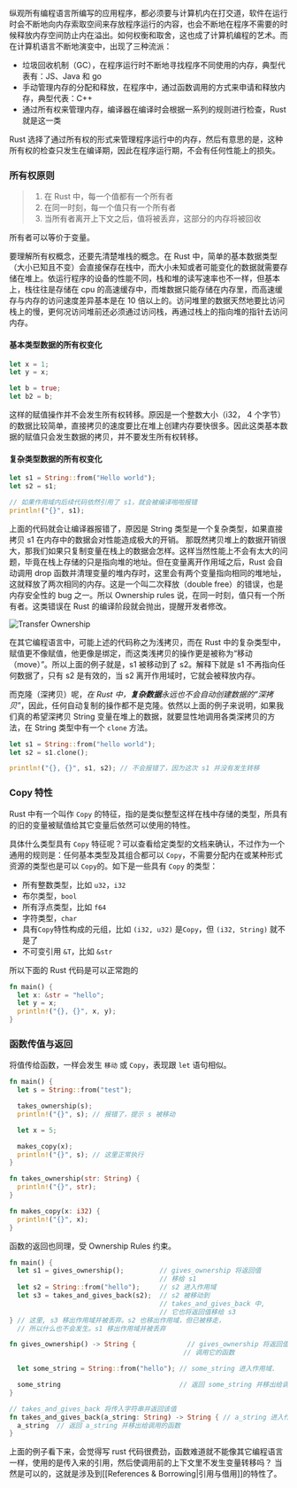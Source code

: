 纵观所有编程语言所编写的应用程序，都必须要与计算机内在打交道，软件在运行时会不断地向内存索取空间来存放程序运行的内容，也会不断地在程序不需要的时候释放内存空间防止内在溢出。如何权衡和取舍，这也成了计算机编程的艺术。而在计算机语言不断地演变中，出现了三种流派：

- 垃圾回收机制（GC），在程序运行时不断地寻找程序不同使用的内存，典型代表有：JS、Java 和 go
- 手动管理内存的分配和释放，在程序中，通过函数调用的方式来申请和释放内存，典型代表：C++
- 通过所有权来管理内存，编译器在编译时会根据一系列的规则进行检查，Rust 就是这一类

Rust 选择了通过所有权的形式来管理程序运行中的内存，然后有意思的是，这种所有权的检查只发生在编译期，因此在程序运行期，不会有任何性能上的损失。

### 所有权原则

> 1. 在 Rust 中，每一个值都有一个所有者
> 2. 在同一时刻，每一个值只有一个所有者
> 3. 当所有者离开上下文之后，值将被丢弃，这部分的内存将被回收

所有者可以等价于变量。

要理解所有权概念，还要先清楚堆栈的概念。在 Rust 中，简单的基本数据类型（大小已知且不变）会直接保存在栈中，而大小未知或者可能变化的数据就需要存储在堆上。依运行程序的设备的性能不同，栈和堆的读写速率也不一样，但基本上，栈往往是存储在 cpu 的高速缓存中，而堆数据只能存储在内存里，而高速缓存与内存的访问速度差异基本是在 10 倍以上的。访问堆里的数据天然地要比访问栈上的慢，更何况访问堆前还必须通过访问栈，再通过栈上的指向堆的指针去访问内存。

#### 基本类型数据的所有权变化

```rust
let x = 1;
let y = x;

let b = true;
let b2 = b;
```

这样的赋值操作并不会发生所有权转移。原因是一个整数大小（i32， 4 个字节）的数据比较简单，直接拷贝的速度要比在堆上创建内存要快很多。因此这类基本数据的赋值只会发生数据的拷贝，并不要发生所有权转移。

#### 复杂类型数据的所有权变化

```rust
let s1 = String::from("Hello world");
let s2 = s1;

// 如果作用域内后续代码依然引用了 s1，就会被编译啪啪报错
println!("{}", s1);
```

上面的代码就会让编译器报错了，原因是 String 类型是一个复杂类型，如果直接拷贝 s1 在内存中的数据会对性能造成极大的开销。
那既然拷贝堆上的数据开销很大，那我们如果只复制变量在栈上的数据会怎样。这样当然性能上不会有太大的问题，毕竟在栈上存储的只是指向堆的地址。但在变量离开作用域之后，Rust 会自动调用 drop 函数并清理变量的堆内存时，这里会有两个变量指向相同的堆地址，这就释放了两次相同的内存。这是一个叫二次释放（double free）的错误，也是内存安全性的 bug 之一。所以 Ownership rules 说，在同一时刻，值只有一个所有者。这类错误在 Rust 的编译阶段就会抛出，提醒开发者修改。

![Transfer Ownership](http://cdn.liwuhou.cn/tmp/20230626074941.png)

在其它编程语言中，可能上述的代码称之为浅拷贝，而在 Rust 中的复杂类型中，赋值更不像赋值，他更像是绑定，而这类浅拷贝的操作更是被称为“移动（move）”。所以上面的例子就是，s1 被移动到了 s2。解释下就是 s1 不再指向任何数据了，只有 s2 是有效的，当 s2 离开作用域时，它就会被释放内存。

而克隆（深拷贝）呢，_在 Rust 中，**复杂数据**永远也不会自动创建数据的“深拷贝”_，因此，任何自动复制的操作都不是克隆。依然以上面的例子来说明，如果我们真的希望深拷贝 String 变量在堆上的数据，就要显性地调用各类深拷贝的方法，在 String 类型中有一个 `clone` 方法。

```rust
let s1 = String::from("hello world");
let s2 = s1.clone();

println!("{}, {}", s1, s2); // 不会报错了，因为这次 s1 并没有发生转移
```

### Copy 特性

Rust 中有一个叫作 `Copy` 的特征，指的是类似整型这样在栈中存储的类型，所具有的旧的变量被赋值给其它变量后依然可以使用的特性。

具体什么类型具有 `Copy` 特征呢？可以查看给定类型的文档来确认，不过作为一个通用的规则是：任何基本类型及其组合都可以 `Copy`，不需要分配内在或某种形式资源的类型也是可以 `Copy`的。如下是一些具有 `Copy` 的类型：

- 所有整数类型，比如 `u32`，`i32`
- 布尔类型，`bool`
- 所有浮点类型，比如 `f64`
- 字符类型，`char`
- 具有`Copy`特性构成的元组，比如 `(i32, u32)` 是`Copy`，但 `(i32, String)` 就不是了
- 不可变引用 `&T`，比如 `&str`

所以下面的 Rust 代码是可以正常跑的

```rust
fn main() {
  let x: &str = "hello";
  let y = x;
  println!("{}, {}", x, y);
}
```

### 函数传值与返回

将值传给函数，一样会发生 `移动` 或 `Copy`，表现跟 `let` 语句相似。

```rust
fn main() {
  let s = String::from("test");

  takes_ownership(s);
  println!("{}", s); // 报错了，提示 s 被移动

  let x = 5;

  makes_copy(x);
  println!("{}", s); // 这里正常执行
}

fn takes_ownership(str: String) {
  println!("{}", str);
}

fn makes_copy(x: i32) {
  println!("{}", x);
}
```

函数的返回也同理，受 Ownership Rules 约束。

```rust
fn main() {
  let s1 = gives_ownership();         // gives_ownership 将返回值
                                      // 移给 s1
  let s2 = String::from("hello");     // s2 进入作用域
  let s3 = takes_and_gives_back(s2);  // s2 被移动到
                                      // takes_and_gives_back 中,
                                      // 它也将返回值移给 s3
} // 这里, s3 移出作用域并被丢弃。s2 也移出作用域，但已被移走，
  // 所以什么也不会发生。s1 移出作用域并被丢弃

fn gives_ownership() -> String {             // gives_ownership 将返回值移动给
                                            // 调用它的函数

  let some_string = String::from("hello"); // some_string 进入作用域.

  some_string                              // 返回 some_string 并移出给调用的函数
}

// takes_and_gives_back 将传入字符串并返回该值
fn takes_and_gives_back(a_string: String) -> String { // a_string 进入作用域
  a_string  // 返回 a_string 并移出给调用的函数
}

```

上面的例子看下来，会觉得写 rust 代码很费劲，函数难道就不能像其它编程语言一样，使用的是传入来的引用，然后使调用前的上下文里不发生变量转移吗？
当然是可以的，这就是涉及到[[References & Borrowing|引用与借用]]的特性了。
